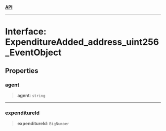 [**API**](../../../README.md)

***

# Interface: ExpenditureAdded\_address\_uint256\_EventObject

## Properties

### agent

> **agent**: `string`

***

### expenditureId

> **expenditureId**: `BigNumber`
